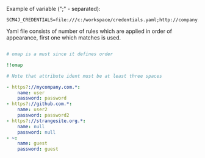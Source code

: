Example of variable (";" - separated): 

```
SCM4J_CREDENTIALS=file:///c:/workspace/credentials.yaml;http://company.com/repos/credentials.yaml
```

Yaml file consists of number of rules which are applied in order of appearance, first one which matches is used.

```yaml

# omap is a must since it defines order

!!omap

# Note that attribute ident must be at least three spaces

- https?://mycompany.com.*:
    name: user
    password: password
- https?://github.com.*:
    name: user2
    password: password2
- https?://strangesite.org.*:
    name: null
    password: null
- ~:
    name: guest
    password: guest
```
